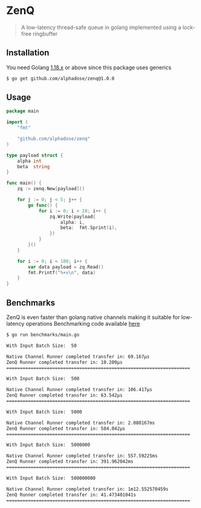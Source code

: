 # ZenQ

> A low-latency thread-safe queue in golang implemented using a lock-free ringbuffer

## Installation

You need Golang [1.18.x](https://go.dev/dl/) or above since this package uses generics

```bash
$ go get github.com/alphadose/zenq@1.0.0
```

## Usage

```go
package main

import (
	"fmt"

	"github.com/alphadose/zenq"
)

type payload struct {
	alpha int
	beta  string
}

func main() {
	zq := zenq.New[payload]()

	for j := 0; j < 5; j++ {
		go func() {
			for i := 0; i < 20; i++ {
				zq.Write(payload{
					alpha: i,
					beta:  fmt.Sprint(i),
				})
			}
		}()
	}

	for i := 0; i < 100; i++ {
        var data payload = zq.Read()
		fmt.Printf("%+v\n", data)
	}
}
```

## Benchmarks

ZenQ is even faster than golang native channels making it suitable for low-latency operations
Benchmarking code available [here](https://github.com/alphadose/ZenQ/tree/main/benchmarks)

```bash
$ go run benchmarks/main.go

With Input Batch Size:  50

Native Channel Runner completed transfer in: 69.167µs
ZenQ Runner completed transfer in: 10.209µs
====================================================================

With Input Batch Size:  500

Native Channel Runner completed transfer in: 106.417µs
ZenQ Runner completed transfer in: 63.542µs
====================================================================

With Input Batch Size:  5000

Native Channel Runner completed transfer in: 2.080167ms
ZenQ Runner completed transfer in: 584.042µs
====================================================================

With Input Batch Size:  5000000

Native Channel Runner completed transfer in: 557.59225ms
ZenQ Runner completed transfer in: 391.962042ms
====================================================================

With Input Batch Size:  500000000

Native Channel Runner completed transfer in: 1m12.552570459s
ZenQ Runner completed transfer in: 41.473401041s
====================================================================
```
